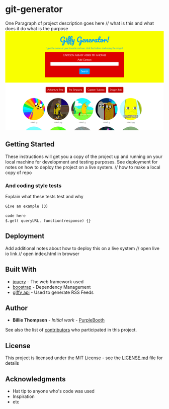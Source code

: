# git-generator


One Paragraph of project description goes here
// what is this and what does it do what is the purpose
<img src="/assets/images/poster.jpg">
## Getting Started

These instructions will get you a copy of the project up and running on your local machine for development and testing purposes. See deployment for notes on how to deploy the project on a live system.
// how to make a local copy of repo


### And coding style tests

Explain what these tests test and why

```
Give an example (3)
```
```
code here
$.get( queryURL, function(response) {}
```

## Deployment

Add additional notes about how to deploy this on a live system
// open live io link
// open index.html in browser

## Built With

* [jquery](http://www.dropwizard.io/1.0.2/docs/) - The web framework used
* [boostrap](https://maven.apache.org/) - Dependency Management
* [giffy api](https://rometools.github.io/rome/) - Used to generate RSS Feeds

## Author

* **Billie Thompson** - *Initial work* - [PurpleBooth](https://github.com/PurpleBooth)

See also the list of [contributors](https://github.com/your/project/contributors) who participated in this project.

## License

This project is licensed under the MIT License - see the [LICENSE.md](LICENSE.md) file for details

## Acknowledgments

* Hat tip to anyone who's code was used
* Inspiration
* etc



